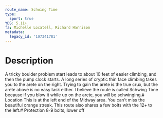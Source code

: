 ```yaml
---
route_name: Schwing Time
type:
  sport: true
YDS: 5.11+
fa: Michelle Locatell, Richard Harrison
metadata:
  legacy_id: '107341781'
---
```

# Description
A tricky boulder problem start leads to about 10 feet of easier climbing, and then the pump clock starts.  A long series of cryptic thin face climbing takes you to the arete on the right.  Trying to gain the arete is the true crux, but the arete above is no easy task either.  I believe the route is called Schwing Time because if you blow it while up on the arete, you will be schwinging.# Location
This is at the left end of the Midway area.  You can't miss the beautiful orange streak.  This route also shares a few bolts with the 12+ to the left.# Protection
8-9 bolts, lower off